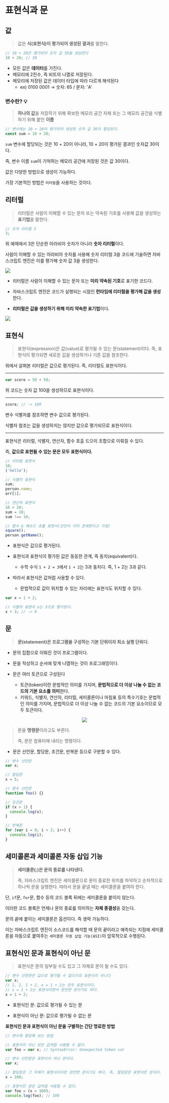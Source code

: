 # 표현식과 문

## 값

> 값은 **식(표현식)이 평가되어 생성된 결과**를 말한다.

```javascript
// 10 + 20은 평가되어 숫자 값 30을 생성한다
10 + 20; // 30
```

- 모든 값은 **데이터**를 가진다.
- 메모리에 2진수, 즉 비트의 나열로 저장된다.
- 메모리에 저장된 값은 데이터 타입에 따라 다르게 해석된다
  - ex) 0100 0001 -> 숫자: 65 / 문자: 'A'

### 변수란? 💡

> **하나의 값**을 저장하기 위해 확보한 메모리 공간 자체 또는 그 메모리 공간을 식별하기 위해 붙인 **이름**

```javascript
// 변수에는 10 + 20이 평가되어 생성된 숫자 값 30이 할당된다.
const sum = 10 + 20;
```

`sum` 변수에 할당되는 것은 10 + 20이 아니라, 10 + 20이 평가된 결과인 숫자값 30이다.

즉, 변수 이름 `sum`이 기억하는 메모리 공간에 저장된 것은 값 30이다.

값은 다양한 방법으로 생성이 가능하다.

가장 기본적인 방법은 `리터럴`을 사용하는 것이다.

## 리터럴

> 리터럴은 사람이 이해할 수 있는 문자 또는 약속된 기호를 사용해 값을 생성하는 **표기법**을 말한다.

```javascript
// 숫자 리터럴 3
3;
```

위 예제에서 3은 단순한 아라비아 숫자가 아니라 **숫자 리터럴**이다.

사람이 이해할 수 있는 아라비아 숫자를 사용해 숫자 리터럴 3을 코드에 기술하면 자바스크립트 엔진은 이를 평가해 숫자 값 3을 생성한다.

![](https://velog.velcdn.com/images/indongcha/post/807e3a18-10c8-4d52-86aa-ac11216525fc/image.png)

- 리터럴은 사람이 이해할 수 있는 문자 또는 **미리 약속된 기호**로 표기한 코드다.

- 자바스크립트 엔진은 코드가 실행되는 시점인 **런타임에 리터럴을 평가해 값을 생성**한다.

- **리터럴은 값을 생성하기 위해 미리 약속한 표기법**이다.

![](https://velog.velcdn.com/images/indongcha/post/2349be58-4f61-4cfa-87fc-4cd7674bed80/image.png)

## 표현식

> 표현식(expression)은 값(value)로 평가될 수 있는 문(statement)이다. 즉, 표현식이 평가되면 새로운 값을 생성하거나 기존 값을 참조한다.

위에서 살펴본 리터럴은 값으로 평가된다. 즉, 리터럴도 표현식이다.

---

```javascript
var score = 50 + 50;
```

위 코드는 숫자 값 100을 생성하므로 표현식이다.

---

```javascript
score; // -> 100
```

변수 식별자를 참조하면 변수 값으로 평가된다.

식별자 참조는 값을 생성하지는 않지만 값으로 평가되므로 표현식이다.

---

표현식은 리터럴, 식별자, 연산자, 함수 호출 드으이 조합으로 이뤄질 수 있다.

즉, **값으로 표현될 수 있는 문은 모두 표현식이다.**

```javascript
// 리터럴 표현식
10;
('hello');

// 식별자 표현식
sum;
person.name;
arr[1];

// 연산자 표현식
10 + 20;
sum = 10;
sum !== 10;

// 함수 & 메소드 호출 표현식(선언이 이미 존재한다고 가정)
square();
person.getName();
```

- 표현식은 값으로 평가된다.

- 표현식과 표현식이 평가된 값은 동등한 관계, 즉 동치(equivalent)다.

  - 수학 수식 `1 + 2 = 3`에서 `1 + 2`는 3과 동치다. 즉, 1 + 2는 3과 같다.

- 따라서 표현식은 값처럼 사용할 수 있다.
  - 문법적으로 값이 위치할 수 있는 자리에는 표현식도 위치할 수 있다.

```javascript
var x = 1 + 2;

// 식별자 표현식 x는 3으로 평가된다.
x + 3; // -> 6
```

## 문

> **문(statement)은 프로그램을 구성하는 기본 단위이자 최소 실행 단위다.**

- 문의 집합으로 이뤄진 것이 프로그램이다.

- 문을 작성하고 순서에 맞게 나열하는 것이 프로그래밍이다.

- 문은 여러 토큰으로 구성된다
  - 토큰(token)이란 문법적인 의미를 가지며, **문법적으로 더 이상 나눌 수 없는 코드의 기본 요소를 의미**한다.
  - 키워드, 식별자, 연산자, 리터럴, 세미콜론이나 마침표 등의 특수기호는 문법적인 의미를 가지며, 문법적으로 더 이상 나눌 수 없는 코드의 기본 요소이므로 모두 토큰이다.

<center>

![](https://velog.velcdn.com/images/indongcha/post/7b996c94-f399-45a6-aeb5-37832915a11b/image.png)

</center>

> 문을 **명령문**이라고도 부른다.
>
> 즉, 문은 컴퓨터에 내리는 명령이다.

- 문은 선언문, 할당문, 조건문, 반복문 등으로 구분할 수 있다.

```javascript
// 변수 선언문
var x;

// 할당문
x = 5;

// 함수 선언문
function foo() {}

// 조건문
if (x > 1) {
  console.log(x);
}

// 반복문
for (var i = 0; i < 2; i++) {
  console.log(i);
}
```

## 세미콜론과 세미콜론 자동 삽입 기능

> **세미콜론(;)은 문의 종료를 나타낸다.**
>
> 즉, 자바스크립트 엔진은 세미콜론으로 문이 종료한 위치를 파악하고 순차적으로 하나씩 문을 실행한다. 따라서 문을 끝낼 때는 세미콜론을 붙여야 한다.

단, `if`문, `for`문, 함수 등의 코드 블록 뒤에는 세미콜론을 붙이지 않는다.

이러한 코드 블록은 언제나 문의 종료를 의미하는 **자체 종결성**을 갖는다.

문의 끝에 붙이는 세미콜론은 옵션이다. 즉 생략 가능하다.

이는 자바스크립트 엔진이 소스코드를 해석할 때 문의 끝이라고 예측되는 지점에 세미콜론을 자동으로 붙여주는 `세미콜론 자동 삽입 기능(ASI)`이 암묵적으로 수행된다.

## 표현식인 문과 표현식이 아닌 문

> 표현식은 문의 일부일 수도 있고 그 자체로 문이 될 수도 있다.

```javascript
// 변수 선언문은 값으로 평가될 수 없으므로 표현식이 아니다
var x;
// 1, 2, 1 + 2, x = 1 + 2는 모두 표현식이다.
// x = 1 + 2는 표현식이면서 완전한 문이기도 하다.
x = 1 + 2;
```

- 표현식인 문: 값으로 평가될 수 있는 문

- 표현식이 아닌 문: 값으로 평가될 수 없는 문

**표현식인 문과 표현식이 아닌 문을 구별하는 간단 명료한 방법**

```javascript
// 변수에 할당해 보는 방법

// 표현식이 아닌 문은 값처럼 사용할 수 없다.
var foo = var x; // SyntaxError: Unexpected token var
```

```javascript
// 변수 선언문은 표현식이 아닌 문이다.
var x;

// 할당문은 그 자체가 표현식이지만 완전한 문이기도 하다. 즉, 할당문은 표현식인 문이다.
x = 100;
```

```javascript
// 표현식인 문은 값처럼 사용할 수 있다.
var foo = (x = 100);
console.log(foo); // 100
```

